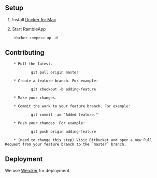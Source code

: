 ## Setup

1. Install [Docker for Mac](https://www.docker.com/products/docker)
2. Start RambleApp

        docker-compose up -d

## Contributing

        * Pull the latest.

                git pull origin master

        * Create a feature branch. For example:

                git checkout -b adding-feature

        * Make your changes.

        * Commit the work to your feature branch. For example:

                git commit -am "Added feature."

        * Push your changes. For example:

                git push origin adding-feature

        * (need to change this step) Visit BitBucket and open a new Pull Request from your feature branch to the `master` branch.

## Deployment

We use [Wercker](http://devcenter.wercker.com/index.html) for deployment.
